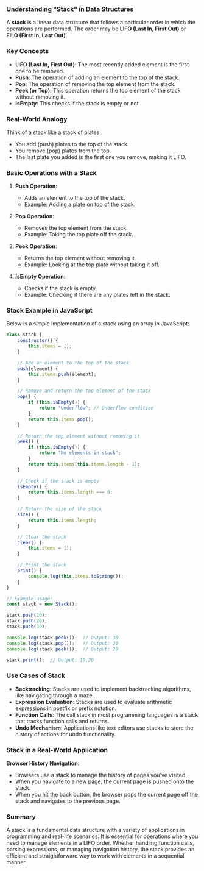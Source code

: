 ### Understanding "Stack" in Data Structures

A **stack** is a linear data structure that follows a particular order in which the operations are performed. The order may be **LIFO (Last In, First Out)** or **FILO (First In, Last Out)**. 

### Key Concepts

- **LIFO (Last In, First Out)**: The most recently added element is the first one to be removed.
- **Push**: The operation of adding an element to the top of the stack.
- **Pop**: The operation of removing the top element from the stack.
- **Peek (or Top)**: This operation returns the top element of the stack without removing it.
- **IsEmpty**: This checks if the stack is empty or not.

### Real-World Analogy
Think of a stack like a stack of plates:
- You add (push) plates to the top of the stack.
- You remove (pop) plates from the top.
- The last plate you added is the first one you remove, making it LIFO.

### Basic Operations with a Stack

1. **Push Operation**:
   - Adds an element to the top of the stack.
   - Example: Adding a plate on top of the stack.

2. **Pop Operation**:
   - Removes the top element from the stack.
   - Example: Taking the top plate off the stack.

3. **Peek Operation**:
   - Returns the top element without removing it.
   - Example: Looking at the top plate without taking it off.

4. **IsEmpty Operation**:
   - Checks if the stack is empty.
   - Example: Checking if there are any plates left in the stack.

### Stack Example in JavaScript

Below is a simple implementation of a stack using an array in JavaScript:

```javascript
class Stack {
    constructor() {
        this.items = [];
    }

    // Add an element to the top of the stack
    push(element) {
        this.items.push(element);
    }

    // Remove and return the top element of the stack
    pop() {
        if (this.isEmpty()) {
            return "Underflow"; // Underflow condition
        }
        return this.items.pop();
    }

    // Return the top element without removing it
    peek() {
        if (this.isEmpty()) {
            return "No elements in stack";
        }
        return this.items[this.items.length - 1];
    }

    // Check if the stack is empty
    isEmpty() {
        return this.items.length === 0;
    }

    // Return the size of the stack
    size() {
        return this.items.length;
    }

    // Clear the stack
    clear() {
        this.items = [];
    }

    // Print the stack
    print() {
        console.log(this.items.toString());
    }
}

// Example usage:
const stack = new Stack();

stack.push(10);
stack.push(20);
stack.push(30);

console.log(stack.peek());  // Output: 30
console.log(stack.pop());   // Output: 30
console.log(stack.peek());  // Output: 20

stack.print();  // Output: 10,20
```

### Use Cases of Stack

- **Backtracking**: Stacks are used to implement backtracking algorithms, like navigating through a maze.
- **Expression Evaluation**: Stacks are used to evaluate arithmetic expressions in postfix or prefix notation.
- **Function Calls**: The call stack in most programming languages is a stack that tracks function calls and returns.
- **Undo Mechanism**: Applications like text editors use stacks to store the history of actions for undo functionality.

### Stack in a Real-World Application

**Browser History Navigation**:
- Browsers use a stack to manage the history of pages you’ve visited.
- When you navigate to a new page, the current page is pushed onto the stack.
- When you hit the back button, the browser pops the current page off the stack and navigates to the previous page.

### Summary

A stack is a fundamental data structure with a variety of applications in programming and real-life scenarios. It is essential for operations where you need to manage elements in a LIFO order. Whether handling function calls, parsing expressions, or managing navigation history, the stack provides an efficient and straightforward way to work with elements in a sequential manner.
